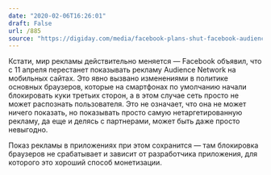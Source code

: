 ```yaml
---
date: "2020-02-06T16:26:01"
draft: False
url: /885
source: "https://digiday.com/media/facebook-plans-shut-facebook-audience-networks-mobile-web-arm/"
---
```


Кстати, мир рекламы действительно меняется — Facebook объявил, что с 11 апреля перестанет показывать рекламу Audience Network на мобильных сайтах. Это явно вызвано изменениями в политике основных браузеров, которые на смартфонах по умолчанию начали блокировать куки третьих сторон, а в этом случае сеть просто не может распознать пользователя. Это не означает, что она не может ничего показать, но показывать просто самую нетаргетированную рекламу, да еще и делясь с партнерами, может быть даже просто невыгодно.

Показ рекламы в приложениях при этом сохранится — там блокировка браузеров не срабатывает и зависит от разработчика приложения, для которого это хороший способ монетизации.

